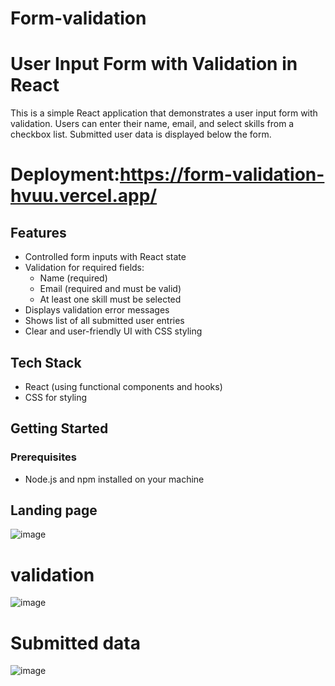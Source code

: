 # Form-validation
# User Input Form with Validation in React

This is a simple React application that demonstrates a user input form with validation. Users can enter their name, email, and select skills from a checkbox list. Submitted user data is displayed below the form.
# Deployment:https://form-validation-hvuu.vercel.app/
## Features

- Controlled form inputs with React state
- Validation for required fields:
  - Name (required)
  - Email (required and must be valid)
  - At least one skill must be selected
- Displays validation error messages
- Shows list of all submitted user entries
- Clear and user-friendly UI with CSS styling

## Tech Stack

- React (using functional components and hooks)
- CSS for styling

## Getting Started

### Prerequisites

- Node.js and npm installed on your machine




## Landing page
![image](https://github.com/user-attachments/assets/28f55916-4a5c-45be-984b-41259d77563e)

# validation
![image](https://github.com/user-attachments/assets/7222d0f6-c890-4d24-a70c-694c3a23e231)
#  Submitted data
![image](https://github.com/user-attachments/assets/6b2ec038-f9ac-4344-9649-63d8ccbac0c3)



